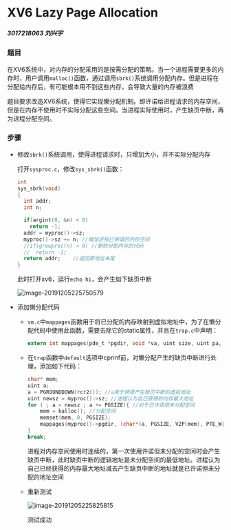 # XV6 Lazy Page Allocation

##### 3017218063 刘兴宇

### 题目

在XV6系统中，对内存的分配采用的是按需分配的策略。当一个进程需要更多的内存时，用户调用`malloc()`函数，通过调用`sbrk()`系统调用分配内存。但是进程在分配给内存后，有可能根本用不到这些内存，会导致大量的内存被浪费

题目要求改造XV6系统，使得它实现懒分配机制。即许诺给进程请求的内存空间，但是在内存不使用时不实际分配这些空间。当进程实际使用时，产生缺页中断，再为进程分配空间。

### 步骤

- 修改`sbrk()`系统调用，使得进程请求时，只增加大小，并不实际分配内存

  打开`sysproc.c`，修改`sys_sbrk()`函数：

  ~~~C
  int
  sys_sbrk(void)
  {
    int addr;
    int n;
  
    if(argint(0, &n) < 0)
      return -1;
    addr = myproc()->sz;
    myproc()->sz += n; //增加进程已申请的内存空间
    //if(growproc(n) < 0) //删除分配内存的代码
    //  return -1;
    return addr;	//返回原地址末尾
  }
  ~~~

  此时打开xv6，运行`echo hi`，会产生如下缺页中断

  ![image-20191205225750579](C:\Users\Administrator\AppData\Roaming\Typora\typora-user-images\image-20191205225750579.png)

- 添加懒分配代码

  - `vm.c`中`mappages`函数用于将已分配的内存映射到虚拟地址中，为了在懒分配代码中使用此函数，需要去除它的static属性，并且在`trap.c`中声明：

    ~~~C
    extern int mappages(pde_t *pgdir, void *va, uint size, uint pa, int perm);
    ~~~

  - 在`trap`函数中`default`选项中cprinf前，对懒分配产生的缺页中断进行处理，添加如下代码：

    ~~~C
    char* mem;
    uint a;
    a = PGROUNDDOWN(rcr2()); //a用于获得产生缺页中断的虚拟地址
    uint newsz = myproc()->sz; //进程认为自己获得的内存最大地址
    for ( ; a < newsz ; a += PGSIZE){ //对于已许诺但未分配空间	
    	mem = kalloc();	//分配空间
    	memset(mem, 0, PGSIZE); 
    	mappages(myproc()->pgdir, (char*)a, PGSIZE, V2P(mem), PTE_W|PTE_U);		//将新分配空间与产生缺页中断逻辑地址映射
    }
    break;
    ~~~

    进程对内存空间使用时连续的，第一次使用许诺但未分配的空间时会产生缺页中断，此时缺页中断的逻辑地址是未分配空间的最低地址。进程认为自己已经获得的内存最大地址减去产生缺页中断的地址就是已许诺但未分配的地址空间

  - 重新测试

    ![image-20191205225825815](C:\Users\Administrator\AppData\Roaming\Typora\typora-user-images\image-20191205225825815.png)

    测试成功